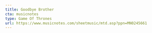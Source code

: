 ```yaml
---
title: Goodbye Brother
cta: musicnotes
type: Game Of Thrones
url: https://www.musicnotes.com/sheetmusic/mtd.asp?ppn=MN0245661
---
```


